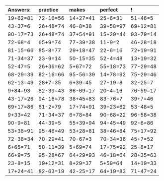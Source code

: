 | Answers: | practice | makes | perfect | ! |
| :--- | :--- | :--- | :--- | :--- |
| 19+62=81 | 72-16=56 | 14+27=41 | 25+6=31 | 51-46=5 | 
| 43-37=6 | 26+48=74 | 46-8=38 | 39+58=97 | 69+12=81 | 
| 90-17=73 | 26+48=74 | 37+54=91 | 15+29=44 | 93-79=14 | 
| 72-68=4 | 65+9=74 | 77-39=38 | 11-9=2 | 46-28=18 | 
| 81-15=66 | 85-8=77 | 29+18=47 | 22-6=16 | 72+19=91 | 
| 71-34=37 | 23-9=14 | 50-15=35 | 52-4=48 | 13+19=32 | 
| 52-47=5 | 26+36=62 | 5+67=72 | 55+18=73 | 77-29=48 | 
| 68-29=39 | 82-16=66 | 95-56=39 | 14+78=92 | 75-29=46 | 
| 62-13=49 | 28+7=35 | 6+39=45 | 27-19=8 | 32-25=7 | 
| 9+84=93 | 82-39=43 | 86-69=17 | 20-4=16 | 76-59=17 | 
| 43-17=26 | 94-16=78 | 38+45=83 | 83-76=7 | 39+7=46 | 
| 69+17=86 | 81-2=79 | 17+74=91 | 39+23=62 | 53-48=5 | 
| 9+33=42 | 71-34=37 | 6+78=84 | 90-68=22 | 96-58=38 | 
| 90-9=81 | 44-39=5 | 55+39=94 | 94-45=49 | 92-6=86 | 
| 53+38=91 | 95-46=49 | 53+28=81 | 38+46=84 | 75+17=92 | 
| 72-38=34 | 70-29=41 | 70-67=3 | 70-34=36 | 45+7=52 | 
| 6+65=71 | 50-11=39 | 5+69=74 | 17+75=92 | 25-8=17 | 
| 66+9=75 | 95-28=67 | 64+29=93 | 46+18=64 | 28+35=63 | 
| 23-8=15 | 19+12=31 | 8+29=37 | 5+59=64 | 14+19=33 | 
| 17+24=41 | 82-63=19 | 42-25=17 | 64+19=83 | 71-47=24 | 
